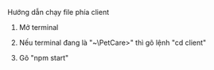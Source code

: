 Hướng dẫn chạy file phía client

1. Mở terminal
 
2. Nếu terminal đang là "~\PetCare>" thì gõ lệnh "cd client"

3. Gõ "npm start"
